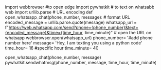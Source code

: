 import webbrowser #to open edge
import pywhatkit # to text on whatsabb web
import urllib.parse  # URL encoding
def open_whatsapp_chat(phone_number, message):
    # format URL
    encoded_message = urllib.parse.quote(message)
    whatsapp_url = f"https://web.whatsapp.com/send?phone={phone_number}&text={encoded_message}&time={time_hour, time_minute}"
    # open the URL on whatsapp
    webbrowser.open(whatsapp_url)
phone_number= '#add phone number here'
message= 'Hey, I am texting you using a python code'
time_hour= 16 #specific hour
time_minute= 40

open_whatsapp_chat(phone_number, message)
pywhatkit.sendwhatmsg(phone_number, message, time_hour, time_minute)
